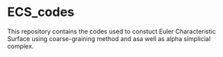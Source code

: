 # ECS_codes
This repository contains the codes used to constuct Euler Characteristic Surface using coarse-graining method and asa well as alpha simplicial complex. 

